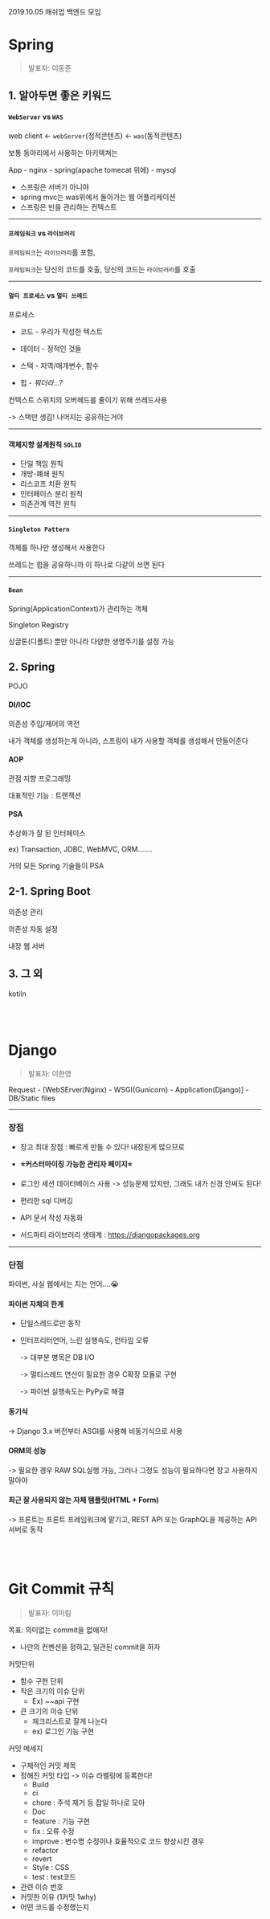 2019.10.05 매쉬업 백엔드 모임

# Spring

>  발표자: 이동준

## 1. 알아두면 좋은 키워드

#### `WebServer` vs `WAS`

web client <- `webServer`(정적콘텐츠) <- `was`(동적콘텐츠)

보통 동아리에서 사용하는 아키텍쳐는

App - nginx - spring(apache tomecat 위에) - mysql

* 스프링은 서버가 아니야
* spring mvc는 was위에서 돌아가는 웹 어플리케이션
* 스프링은 빈을 관리하는 컨텍스트

---

#### `프레임워크` vs `라이브러리`

`프레임워크`는 `라이브러리`를 포함,

`프레임워크`는 당신의 코드를 호출, 당신의 코드는 `라이브러리`를 호출

---

#### `멀티 프로세스` vs `멀티 쓰레드`

프로세스

* 코드 - 우리가 작성한 텍스트

* 데이터 - 정적인 것들

* 스택 - 지역/매개변수, 함수

* 힙 - *뭐더라...?*

컨텍스트 스위치의 오버헤드를 줄이기 위해 쓰레드사용

-> 스택만 생김! 나머지는 공유하는거야

---

#### 객체지향 설계원칙 `SOLID`

- 단일 책임 원칙
- 개방-폐쇄 원칙
- 리스코프 치환 원칙
- 인터페이스 분리 원칙
- 의존관계 역전 원칙

---

#### `Singleton Pattern`

객체를 하나만 생성해서 사용한다

쓰레드는 힙을 공유하니까 이 하나로 다같이 쓰면 된다

---

#### `Bean`

Spring(ApplicationContext)가 관리하는 객체

Singleton Registry

싱글톤(디폴트) 뿐만 아니라 다양한 생명주기를 설정 가능

## 2. Spring

POJO

#### DI/IOC

의존성 주입/제어의 역전

내가 객체를 생성하는게 아니라, 스프링이 내가 사용할 객체를 생성해서 만들어준다

#### AOP

관점 지향 프로그래밍

대표적인 기능 : 트랜잭션

#### PSA

추상화가 잘 된 인터페이스

ex) Transaction, JDBC, WebMVC, ORM.......

거의 모든 Spring 기술들이 PSA

## 2-1. Spring Boot

의존성 관리

의존성 자동 설정

내장 웹 서버

## 3. 그 외

kotiln

<br><br>

# Django

> 발표자: 이한영

Request - [WebSErver(Nginx) - WSGI(Gunicorn) - Application(Django)] - DB/Static files

---

### 장점

* 장고 최대 장점 : 빠르게 만들 수 있다! 내장된게 많으므로
* **⭐️커스터마이징 가능한 관리자 페이지⭐️**

* 로그인 세션 데이터베이스 사용 -> 성능문제 있지만, 그래도 내가 신경 안써도 된다!
* 편리한 sql 디버깅
* API 문서 작성 자동화

* 서드파티 라이브러리 생태계 : https://djangopackages.org

---

### 단점

파이썬, 사실 웹에서는 지는 언어....😭

#### 파이썬 자체의 한계

- 단일스레드로만 동작

- 인터프리터언어, 느린 실행속도, 런타임 오류

  -> 대부분 병목은 DB I/O

  -> 멀티스레드 연산이 필요한 경우 C확장 모듈로 구현

  -> 파이썬 실행속도는 PyPy로 해결

#### 동기식

-> Django 3.x 버전부터 ASGI를 사용해 비동기식으로 사용

#### ORM의 성능

-> 필요한 경우 RAW SQL실행 가능, 그러나 그정도 성능이 필요하다면 장고 사용하지 말아야

#### 최근 잘 사용되지 않는 자체 템플릿(HTML + Form)

-> 프론트는 프론트 프레임워크에 맡기고, REST API 또는 GraphQL을 제공하는 API 서버로 동작

<br><br>

# Git Commit 규칙

> 발표자: 이미림

목표: 의미없는 commit을 없애자!

* 나만의 컨벤션을 정하고, 일관된 commit을 하자



커밋단위

* 함수 구현 단위
* 작은 크기의 이슈 단위
  * Ex) ~~api 구현
* 큰 크기의 이슈 단위
  * 체크리스트로 잘게 나눈다
  * ex) 로그인 기능 구현



커밋 메세지

* 구체적인 커밋 제목
* 정해진 커밋 타입 -> 이슈 라벨링에 등록한다!
  * Build
  * ci
  * chore : 주석 제거 등 잡일 하나로 모아
  * Doc
  * feature : 기능 구현
  * fix : 오류 수정
  * improve : 변수명 수정이나 효율적으로 코드 향상시킨 경우
  * refactor
  * revert
  * Style : CSS
  * test : test코드
* 관련 이슈 번호
* 커밋한 이유 (1커밋 1why)
* 어떤 코드를 수정했는지
